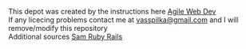 This depot was created by the instructions here <a href=http://intertwingly.net/projects/AWDwR4/checkdepot/>Agile Web Dev</a><br>
If any licecing problems contact me at vasspilka@gmail.com and I will remove/modify this repository <br>
Additional sources <a href=https://github.com/rubys/awdwr/tree/master/edition4/data>Sam Ruby Rails </a><br>
